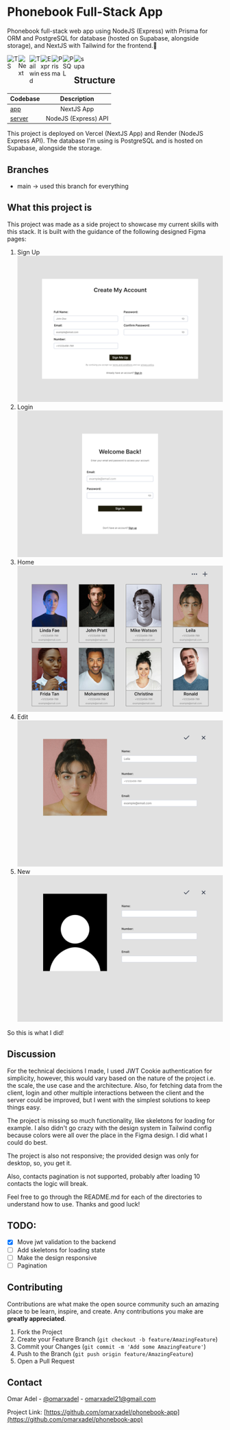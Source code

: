 # Phonebook Full-Stack App

Phonebook full-stack web app using NodeJS (Express) with Prisma for ORM and PostgreSQL for database (hosted on Supabase, alongside storage), and NextJS with Tailwind for the frontend.🚀


<a href="https://www.typescriptlang.org/community" target="_blank"><img align="left" alt="TS" width="26px" src="https://iconape.com/wp-content/png_logo_vector/typescript.png" /></a>
<a href="https://nextjs.org/" target="_blank"><img align="left" alt="Next" width="26px" src="https://miro.medium.com/v2/resize:fit:1258/1*okiCUvTUJLtOqJv1dMzwpA.png" /></a>
<a href="https://tailwindcss.com/" target="_blank"><img align="left" alt="Tailwind" width="26px" src="https://adware-technologies.s3.amazonaws.com/uploads/technology/thumbnail/31/tailwind.png" /></a>
<a href="https://expressjs.com/" target="_blank"><img align="left" alt="Express" width="26px" src="https://w7.pngwing.com/pngs/925/447/png-transparent-express-js-node-js-javascript-mongodb-node-js-text-trademark-logo.png" /></a>
<a href="https://www.prisma.io/" target="_blank"><img align="left" alt="Prisma" width="26px" src="https://cdn-1.webcatalog.io/catalog/prisma-data-platform/prisma-data-platform-icon-filled-256.png?v=1675593236933" /></a>
<a href="https://www.postgresql.org/" target="_blank"><img align="left" alt="PSQL" width="26px" src="https://upload.wikimedia.org/wikipedia/commons/thumb/2/29/Postgresql_elephant.svg/993px-Postgresql_elephant.svg.png" /></a>
<a href="https://supabase.com/" target="_blank"><img align="left" alt="supa" width="26px" src="https://miro.medium.com/v2/resize:fit:1358/0*QzPzYLTNRX7p5Rsl" /></a>
<br/>

## Structure

| Codebase         |     Description      |
| :--------------- | :------------------: |
| [app](app)       |      NextJS App      |
| [server](server) | NodeJS (Express) API |

This project is deployed on Vercel (NextJS App) and Render (NodeJS Express API). The database I'm using is PostgreSQL and is hosted on Supabase, alongside the storage.

## Branches

- main -> used this branch for everything

## What this project is

This project was made as a side project to showcase my current skills with this stack. It is built with the guidance of the following designed Figma pages:

1. Sign Up
   ![screen 1](/docs/images/Desktop%20-%206.png)
1. Login
   ![screen 2](/docs/images/Desktop%20-%202.png)
1. Home
   ![screen 3](/docs/images/Desktop%20-%203.png)
1. Edit
   ![screen 4](/docs/images/Desktop%20-%204.png)
1. New
   ![screen 5](/docs/images/Desktop%20-%205.png)

So this is what I did!

## Discussion

For the technical decisions I made, I used JWT Cookie authentication for simplicity, however, this would vary based on the nature of the project i.e. the scale, the use case and the architecture. Also, for fetching data from the client, login and other multiple interactions between the client and the server could be improved, but I went with the simplest solutions to keep things easy.

The project is missing so much functionality, like skeletons for loading for example. I also didn't go crazy with the design system in Tailwind config because colors were all over the place in the Figma design. I did what I could do best.

The project is also not responsive; the provided design was only for desktop, so, you get it.

Also, contacts pagination is not supported, probably after loading 10 contacts the logic will break.

Feel free to go through the README.md for each of the directories to understand how to use. Thanks and good luck!

## TODO:

- [x] Move jwt validation to the backend
- [ ] Add skeletons for loading state
- [ ] Make the design responsive
- [ ] Pagination

## Contributing

Contributions are what make the open source community such an amazing place to be learn, inspire, and create. Any contributions you make are **greatly appreciated**.

1. Fork the Project
2. Create your Feature Branch (`git checkout -b feature/AmazingFeature`)
3. Commit your Changes (`git commit -m 'Add some AmazingFeature'`)
4. Push to the Branch (`git push origin feature/AmazingFeature`)
5. Open a Pull Request

## Contact

Omar Adel - [@omarxadel](https://twitter.com/omarxadel) - omarxadel21@gmail.com

Project Link: [https://github.com/omarxadel/phonebook-app](https://github.com/omarxadel/phonebook-app)
